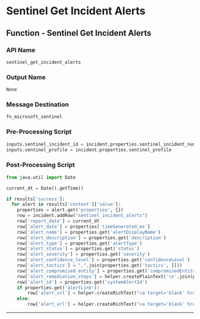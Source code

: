 <!--
    DO NOT MANUALLY EDIT THIS FILE
    THIS FILE IS AUTOMATICALLY GENERATED WITH resilient-sdk codegen
    Generated with resilient-sdk v48.0.4034
-->

# Sentinel Get Incident Alerts

## Function - Sentinel Get Incident Alerts

### API Name
`sentinel_get_incident_alerts`

### Output Name
`None`

### Message Destination
`fn_microsoft_sentinel`

### Pre-Processing Script
```python
inputs.sentinel_incident_id = incident.properties.sentinel_incident_number
inputs.sentinel_profile = incident.properties.sentinel_profile
```

### Post-Processing Script
```python
from java.util import Date

current_dt = Date().getTime()

if results['success']:
  for alert in results['content']['value']:
    properties = alert.get('properties', {})
    row = incident.addRow("sentinel_incident_alerts")
    row['report_date'] = current_dt 
    row['alert_date'] = properties['timeGenerated_ms']
    row['alert_name'] = properties.get('alertDisplayName')
    row['alert_description'] = properties.get('description')
    row['alert_type'] = properties.get('alertType')
    row['alert_status'] = properties.get('status')
    row['alert_severity'] = properties.get('severity')
    row['alert_confidence_level'] = properties.get('confidenceLevel')
    row['alert_tactics'] = ",".join(properties.get('tactics', []))
    row['alert_compromised_entity'] = properties.get('compromisedEntity')
    row['alert_remediation_steps'] = helper.createPlainText('\n'.join(properties.get('remediationSteps', [])))
    row['alert_id'] = properties.get('systemAlertId')
    if properties.get('alertLink'):
        row['alert_url'] = helper.createRichText("<a target='blank' href='{}'>Alert Link</a>".format(properties['alertLink']))
    else:
        row['alert_url'] = helper.createRichText("<a target='blank' href='https://security.microsoft.com/alerts/{}'>Alert Link</a>".format(properties.get('systemAlertId')))

```

---


